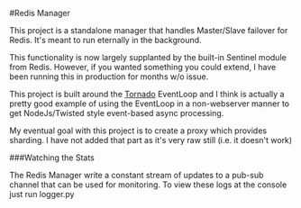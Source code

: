 #Redis Manager

This project is a standalone manager that handles Master/Slave failover for Redis. It's meant to run eternally in the
background.

This functionality is now largely supplanted by the built-in Sentinel module from Redis. However, if you wanted
something you could extend, I have been running this in production for months w/o issue.

This project is built around the [Tornado](http://www.tornadoweb.org/) EventLoop and I think is actually a pretty good example of using the EventLoop
in a non-webserver manner to get NodeJs/Twisted style event-based async processing.

My eventual goal with this project is to create a proxy which provides sharding. I have not added that part as it's
very raw still (i.e. it doesn't work)

###Watching the Stats

The Redis Manager write a constant stream of updates to a pub-sub channel that can be used for monitoring. To view
these logs at the console just run logger.py